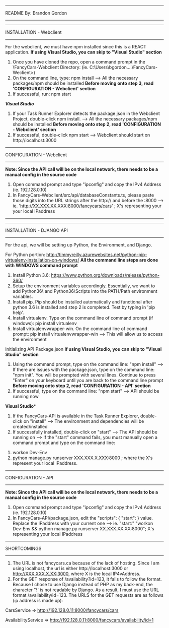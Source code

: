 ************************
README
By: Brandon Gordon
************************

*************************
INSTALLATION - Webclient
*************************
For the webclient, we must have npm installed since this is a REACT application.
**If using Visual Studio, you can skip to "Visual Studio" section**

1. Once you have cloned the repo, open a command prompt in the \FancyCars-Webclient Directory: 
(ie. C:\Users\bgordon\....\FancyCars-Weclient>)
2. On the command line, type: npm install
--> All the necessary packages/npm should be installed
**Before moving onto step 3, read 'CONFIGURATION - Webclient' section**
3. If successful, run: npm start

***Visual Studio***
1. If your Task Runner Explorer detects the package.json in the Webclient Project, double-click npm install.
--> All the necessary packages/npm should be installed
**Before moving onto step 2, read 'CONFIGURATION - Webclient' section**
2. If successful, double-click npm start
--> Webclient should start on http://localhost:3000

**************************
CONFIGURATION - Webclient
**************************
**Note: Since the API call will be on the local network, there needs to be a manual config in the source code**
1. Open command prompt and type "ipconfig" and copy the IPv4 Address (ie. 192.128.0.10)
2. In FancyCars-Webclient/src/api/databaseConstants.ts, please paste those digits into the URL strings after the http:// and before the :8000 
--> ie. 'http://XX.XXX.XX.XXX:8000/fancycars/cars' ; X's representing your your local IPaddress

-------------------------------------------------------------------------------------------------------------------------------------------

**************************
INSTALLATION - DJANGO API
**************************
For the api, we will be setting up Python, the Environment, and Django.

For Python portion: http://timmyreilly.azurewebsites.net/python-pip-virtualenv-installation-on-windows/
**All the command line steps are done with WINDOWS command prompt**

1. Install Python 3.6: https://www.python.org/downloads/release/python-360/
2. Setup the environment variables accordingly. Essentially, we want to add Python36\ and Python36\Scripts into the PATH/Path environment variables.
3. Install pip. Pip should be installed automatically and functional after python 3.6 is installed and step 2 is completed. Test by typing in 'pip help'.
4. Install virtualenv. Type on the command line of command prompt (if windows): pip install virtualenv
5. Install virtualenvwrapper-win. On the command line of command prompt: pip install virtualenvwrapper-win 
--> This will allow us to access the environment

Initializing API Package.json
**If using Visual Studio, you can skip to "Visual Studio" section**
1. Using the command prompt, type on the command line: "npm install"
--> If there are issues with the package.json, type on the command line: "npm init". You will be prompted with several lines. Continue to press "Enter" on your keyboard until you are back to the command line prompt
**Before moving onto step 2, read 'CONFIGURATION - API' section**
2. If successful, type on the command line: "npm start"
--> API should be running now

**Visual Studio***
1. If the FancyCars-API is available in the Task Runner Explorer, double-click on "install"
--> The environment and dependencies will be created/installed
2. If successfully installed, double-click on "start"
--> The API should be running on 
--> If the "start" command fails, you must manually open a command prompt and type on the command line:
1) workon Dev-Env
2) python manage.py runserver XXX.XXX.X.XXX:8000 ; where the X's represent your local IPaddress.



**********************
CONFIGURATION - API
**********************
**Note: Since the API call will be on the local network, there needs to be a manual config in the source code**
1. Open command prompt and type "ipconfig" and copy the IPv4 Address (ie. 192.128.0.10)
2. In FancyCars-API/package.json, edit the "scripts": { "start": } value. Replace the IPaddress with your current one
--> ie. "start:" "workon Dev-Env && python manage.py runserver XX.XXX.XX.XX:8000"; X's representing your local IPaddress

********************
SHORTCOMINGS
********************
1. The URL is not fancycars.ca because of the lack of hosting. Since I am using localhost, the url is either http://localhost:3000 or http://XXX.XXX.X.XX:3000, where X is the local IP4vAddress.
2. For the GET response of /availability?id=123, it fails to follow the format. Because I chose to use Django instead of PHP as my back-end, the character '?' is not readable by Django. As a result, I must use the URL format /availability/id=123.
The URLS for the GET requests are as follows (ip address is made up):

CarsService => http://192.128.0.11:8000/fancycars/cars

AvailabilityService => http://192.128.0.11:8000/fancycars/availability/id=1
